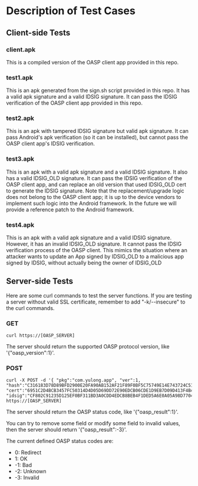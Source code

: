 # Description of Test Cases

## Client-side Tests

### client.apk

This is a compiled version of the OASP client app provided in this repo.

### test1.apk

This is an apk generated from the sign.sh script provided in this repo. It has a valid apk signature and a valid IDSIG signature. It can pass the IDSIG verification of the OASP client app provided in this repo.

### test2.apk

This is an apk with tampered IDSIG signature but valid apk signature. It can pass Android's apk verification (so it can be installed), but cannot pass the OASP client app's IDSIG verification.

### test3.apk

This is an apk with a valid apk signature and a valid IDSIG signature. It also has a valid IDSIG_OLD signature. It can pass the IDSIG verification of the OASP client app, and can replace an old version that used IDSIG_OLD cert to generate the IDSIG signature. Note that the replacement/upgrade logic does not belong to the OASP client app; it is up to the device vendors to implement such logic into the Android framework. In the future we will provide a reference patch to the Android framework.

### test4.apk

This is an apk with a valid apk signature and a valid IDSIG signature. However, it has an invalid IDSIG_OLD signature. It cannot pass the IDSIG verification process of the OASP client. This mimics the situation where an attacker wants to update an App signed by IDSIG_OLD to a malicious app signed by IDSIG, without actually being the owner of IDSIG_OLD


## Server-side Tests

Here are some curl commands to test the server functions. If you are testing a server without valid SSL certificate, remember to add "-k/--insecure" to the curl commands.

### GET

```
curl https://[OASP_SERVER]
```

The server should return the supported OASP protocol version, like '{"oasp_version":1}'.

### POST

```
curl -X POST -d '{ "pkg":"com.yulong.app", "ver":1, "hash":"C316183D78D89BFD2900E20FA90AB152AF21F89F0BF5C75749E14E743724C51F", "cert":"6951C2D4BCB3457FC50314D4D05D69DD72E90EDCB06CDE1D9EB7D09D413F4B4C", "idsig":"CF802C91235D125EF0BF311BD3A0CDD4EDCB8BEB4F1DED5A6E0A05A98D77047A"}' https://[OASP_SERVER]
```

The server should return the OASP status code, like '{"oasp_result":1}'.

You can try to remove some field or modify some field to invalid values, then the server should return '{"oasp_result":-3}'.

The current defined OASP status codes are:
* 0: Redirect
* 1: OK
* -1: Bad
* -2: Unknown
* -3: Invalid
